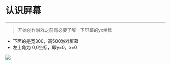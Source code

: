 # 认识屏幕

---

> 开始创作游戏之前有必要了解一下屏幕的yx坐标

* 下面的是宽300，高500游戏屏幕
* 左上角为 0,0坐标，即y=0，x=0

![](/assets/zb.png)

